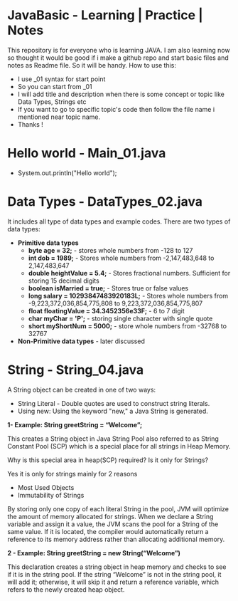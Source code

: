 # JavaBasic - Learning | Practice | Notes
This repository is for everyone who is learning JAVA. I am also learning now so thought it would be good if
i make a github repo and start basic files and notes as Readme file. So it will be handy. How to use this:
+ I use _01 syntax for start point
+ So you can start from _01
+ I will add title and description when there is some concept or topic like Data Types, Strings etc
+ If you want to go to specific topic's code then follow the file name i mentioned near topic name.
+ Thanks !

# Hello world - Main_01.java
+ System.out.println("Hello world");

# Data Types - DataTypes_02.java
It includes all type of data types and example codes. There are two types of data types:
+ **Primitive data types**
  + **byte age = 32;** - stores whole numbers from -128 to 127 
  + **int dob = 1989;** - Stores whole numbers from -2,147,483,648 to 2,147,483,647 
  + **double heightValue = 5.4;** - Stores fractional numbers. Sufficient for storing 15 decimal digits 
  + **boolean isMarried = true;** - Stores true or false values 
  + **long salary = 10293847483920183L;** - Stores whole numbers from -9,223,372,036,854,775,808 to 9,223,372,036,854,775,807 
  + **float floatingValue = 34.3452356e33F;** - 6 to 7 digit 
  + **char myChar = 'P';** - storing single character with single quote 
  + **short myShortNum = 5000;** - store whole numbers from -32768 to 32767
+ **Non-Primitive data types** - later discussed

# String - String_04.java
A String object can be created in one of two ways:

+ String Literal - Double quotes are used to construct string literals.
+ Using new: Using the keyword "new," a Java String is generated.

**1- Example: String  greetString = “Welcome”;**

This creates a String object in Java String Pool also referred to as String Constant Pool (SCP) which is a special place for all strings in Heap Memory.

Why is this special area in heap(SCP) required? Is it only for Strings?

Yes it is only for strings mainly for 2 reasons

+ Most Used Objects
+ Immutability of Strings

By storing only one copy of each literal String in the pool, JVM will optimize the amount of memory allocated for strings. When we declare a String variable and assign it a value, the JVM scans the pool for a String of the same value. If it is located, the compiler would automatically return a reference to its memory address rather than allocating additional memory.

**2 - Example: String greetString = new String(“Welcome”)**

This declaration creates a string object in heap memory and checks to see if it is in the string pool. If the string “Welcome” is not in the string pool, it will add it; otherwise, it will skip it and return a reference variable, which refers to the newly created heap object.